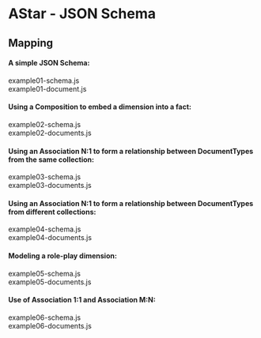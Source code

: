 # AStar - JSON Schema

## Mapping

#### A simple JSON Schema: 
example01-schema.js <br>
example01-document.js <br>

#### Using a Composition to embed a dimension into a fact:
example02-schema.js <br>
example02-documents.js<br>

#### Using an Association N:1 to form a relationship between DocumentTypes from the same collection:
example03-schema.js <br>
example03-documents.js <br>


#### Using an Association N:1 to form a relationship between DocumentTypes from different collections:
example04-schema.js <br>
example04-documents.js <br>

#### Modeling a role-play dimension: 
example05-schema.js <br>
example05-documents.js <br>

#### Use of Association 1:1 and Association M:N:
example06-schema.js <br>
example06-documents.js <br>
